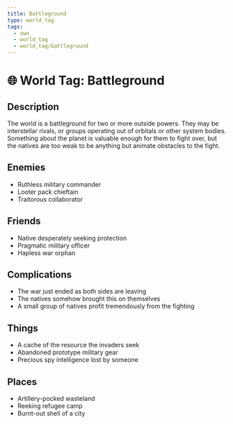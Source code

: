 ```yaml
---
title: Battleground
type: world_tag
tags:
  - swn
  - world_tag
  - world_tag/battleground
---
```

# 🌐 World Tag: Battleground

## Description
The world is a battleground for two or more outside powers. They may be interstellar rivals, or groups operating out of orbitals or other system bodies. Something about the planet is valuable enough for them to fight over, but the natives are too weak to be anything but animate obstacles to the fight.
## Enemies
- Ruthless military commander
- Looter pack chieftain
- Traitorous collaborator

## Friends
- Native desperately seeking protection
- Pragmatic military officer
- Hapless war orphan

## Complications
- The war just ended as both sides are leaving
- The natives somehow brought this on themselves
- A small group of natives profit tremendously from the fighting

## Things
- A cache of the resource the invaders seek
- Abandoned prototype military gear
- Precious spy intelligence lost by someone

## Places
- Artillery-pocked wasteland
- Reeking refugee camp
- Burnt-out shell of a city

